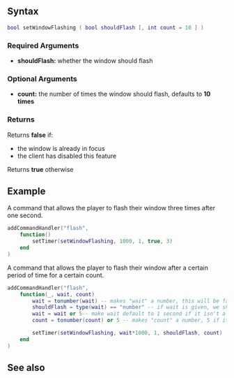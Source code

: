 Syntax
------

``` lua
bool setWindowFlashing ( bool shouldFlash [, int count = 10 ] )
```

### Required Arguments

-   **shouldFlash:** whether the window should flash

### Optional Arguments

-   **count:** the number of times the window should flash, defaults to **10 times**

### Returns

Returns **false** if:

-   the window is already in focus
-   the client has disabled this feature

Returns **true** otherwise

Example
-------

A command that allows the player to flash their window three times after one second.

``` lua
addCommandHandler("flash",
    function()
        setTimer(setWindowFlashing, 1000, 1, true, 3)
    end
)
```

A command that allows the player to flash their window after a certain period of time for a certain count.

``` lua
addCommandHandler("flash",
    function(_, wait, count)
        wait = tonumber(wait) -- makes "wait" a number, this will be false if it can't be converted
        shouldFlash = type(wait) == "number" -- if wait is given, we should flash, otherwise we shouldn't
        wait = wait or 5-- make wait default to 1 second if it isn't a number
        count = tonumber(count) or 5 -- makes "count" a number, 5 if it can't be converted

        setTimer(setWindowFlashing, wait*1000, 1, shouldFlash, count)
    end
)
```

See also
--------
